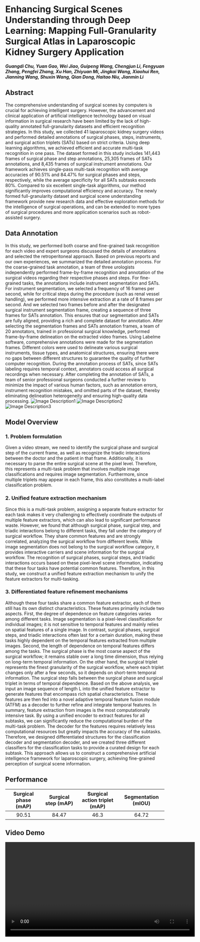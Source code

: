 # Enhancing Surgical Scenes Understanding through Deep Learning: Mapping Full-Granularity Surgical Atlas in Laparoscopic Kidney Surgery Application
***Guangdi Chu, Yuan Gao, Wei Jiao, Guipeng Wang, Chengjun Li, Fengyuan Zhang, Pengfei Zhang, Xu Han, Zhiyuan Mi, Jingkai Wang, Xiaohui Ren, Jianning Wang, Shuxin Wang, Qian Dong, Haitao Niu, Jianmin Li***

## Abstract 
The comprehensive understanding of surgical scenes by computers is crucial for achieving intelligent surgery. However, the advancement and clinical application of artificial intelligence technology based on visual information in surgical research have been limited by the lack of high-quality annotated full-granularity datasets and efficient recognition strategies. In this study, we collected 41 laparoscopic kidney surgery videos and performed detailed annotations of surgical phases, steps, instruments, and surgical action triplets (SATs) based on strict criteria. Using deep learning algorithms, we achieved efficient and accurate multi-task recognition in one pass. The dataset formed in this study includes 141,443 frames of surgical phase and step annotations, 25,305 frames of SATs annotations, and 8,435 frames of surgical instrument annotations. Our framework achieves single-pass multi-task recognition with average accuracies of 90.51% and 84.47% for surgical phases and steps, respectively, while the average specificity for all SATs subtasks exceeds 80%. Compared to six excellent single-task algorithms, our method significantly improves computational efficiency and accuracy. The newly formed full-granularity dataset and surgical scene understanding framework provide new research data and effective exploration methods for the intelligence of surgical operations, and can be extended to more types of surgical procedures and more application scenarios such as robot-assisted surgery.

## Data Annotation
In this study, we performed both coarse and fine-grained task recognition for each video and expert surgeons discussed the details of annotations and selected the retroperitoneal approach. Based on previous reports and our own experiences, we summarized the detailed annotation process. For the coarse-grained task annotation, a team of three urologists independently performed frame-by-frame recognition and annotation of the surgical videos regarding their respective phases and steps. For fine-grained tasks, the annotations include instrument segmentation and SATs. For instrument segmentation, we selected a frequency of 16 frames per second, while for critical steps during the procedure (such as renal vessel handling), we performed more intensive extraction at a rate of 8 frames per second. And we selected two frames before and after the designated surgical instrument segmentation frame, creating a sequence of three frames for SATs annotation. This ensures that our segmentation and SATs are fully aligned, providing a rich and complete dataset for annotation. After selecting the segmentation frames and SATs annotation frames, a team of 20 annotators, trained in professional surgical knowledge, performed frame-by-frame delineation on the extracted video frames. Using Labelme software, comprehensive annotations were made for the segmentation frames. Different colors were used to delineate various surgical instruments, tissue types, and anatomical structures, ensuring there were no gaps between different structures to guarantee the quality of further computer recognition. During the annotation process of SATs, since SATs labeling requires temporal context, annotators could access all surgical recordings when necessary. After completing the annotation of SATs, a team of senior professional surgeons conducted a further review to minimize the impact of various human factors, such as annotation errors, instrument recognition mistakes, and omitted parts of the dataset, thereby eliminating delineation heterogeneity and ensuring high-quality data processing.
![Image Description1](files/1.png) 
![Image Description2](files/2.png) 
![Image Description3](files/3.png) 

## Model Overview
### 1. Problem formulation
Given a video stream, we need to identify the surgical phase and surgical step of the current frame, as well as recognize the triadic interactions between the doctor and the patient in that frame. Additionally, it is necessary to parse the entire surgical scene at the pixel level. Therefore, this represents a multi-task problem that involves multiple image classifications and requires image segmentation. Furthermore, since multiple triplets may appear in each frame, this also constitutes a multi-label classification problem.

### 2. Unified feature extraction mechanism
Since this is a multi-task problem, assigning a separate feature extractor for each task makes it very challenging to effectively coordinate the outputs of multiple feature extractors, which can also lead to significant performance waste. However, we found that although surgical phase, surgical step, and triadic interactions belong to different tasks, they fall under the category of surgical workflow. They share common features and are strongly correlated, analyzing the surgical workflow from different levels. While image segmentation does not belong to the surgical workflow category, it provides interactive carriers and scene information for the surgical workflow. The recognition of surgical phases, surgical steps, and triadic interactions occurs based on these pixel-level scene information, indicating that these four tasks have potential common features. Therefore, in this study, we construct a unified feature extraction mechanism to unify the feature extractors for multi-tasking.

### 3. Differentiated feature refinement mechanisms
Although these four tasks share a common feature extractor, each of them still has its own distinct characteristics. These features primarily include two aspects. First, the degree of dependence on feature categories varies among different tasks. Image segmentation is a pixel-level classification for individual images; it is not sensitive to temporal features and mainly relies on spatial features of a single image. In contrast, surgical phases, surgical steps, and triadic interactions often last for a certain duration, making these tasks highly dependent on the temporal features extracted from multiple images. Second, the length of dependence on temporal features differs among the tasks. The surgical phase is the most coarse aspect of the surgical workflow; it remains stable over a long time dimension, thus relying on long-term temporal information. On the other hand, the surgical triplet represents the finest granularity of the surgical workflow, where each triplet changes only after a few seconds, so it depends on short-term temporal information. The surgical step falls between the surgical phase and surgical triplet in terms of temporal dependence.
Based on the above analysis, we input an image sequence of length L into the unified feature extractor to generate features that encompass rich spatial characteristics. These features are then fed into a novel adaptive temporal feature fusion module (ATFM) as a decoder to further refine and integrate temporal features. 
In summary, feature extraction from images is the most computationally intensive task. By using a unified encoder to extract features for all subtasks, we can significantly reduce the computational burden of the multi-task problem. The decoder for the features requires relatively less computational resources but greatly impacts the accuracy of the subtasks. Therefore, we designed differentiated structures for the classification decoder and segmentation decoder, and we created three different classifiers for the classification tasks to provide a curated design for each subtask. This approach allows us to construct a comprehensive artificial intelligence framework for laparoscopic surgery, achieving fine-grained perception of surgical scene information.

## Performance
<table style="text-align: center; margin: auto;">  
  <thead>  
    <tr>  
      <th>Surgical phase (mAP)</th>  
      <th>Surgical step (mAP)</th>  
      <th> Surgical action triplet (mAP)</th>  
      <th>Segmentation (mIOU)</th>  
    </tr>  
  </thead>  
  <tbody>  
    <tr>  
      <td>90.51</td>  
      <td>84.47</td>  
      <td>46.3</td>  
      <td>64.72</td>  
    </tr>  
  </tbody>  
</table>

## Video Demo
<video controls width="600">  
  <source src="files/video.mp4" type="video/mp4">  
  Your browser does not support the video tag.  
</video>  
